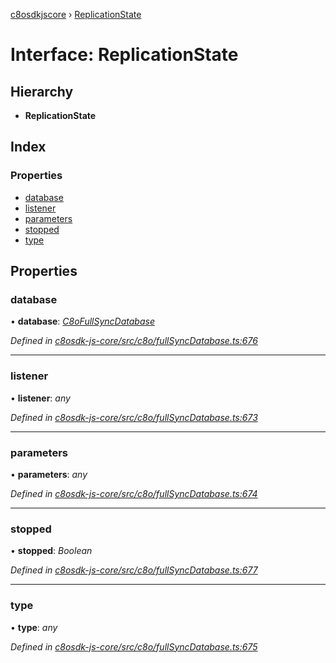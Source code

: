 [c8osdkjscore](../README.md) › [ReplicationState](replicationstate.md)

# Interface: ReplicationState

## Hierarchy

* **ReplicationState**

## Index

### Properties

* [database](replicationstate.md#database)
* [listener](replicationstate.md#listener)
* [parameters](replicationstate.md#parameters)
* [stopped](replicationstate.md#stopped)
* [type](replicationstate.md#type)

## Properties

###  database

• **database**: *[C8oFullSyncDatabase](../classes/c8ofullsyncdatabase.md)*

*Defined in [c8osdk-js-core/src/c8o/fullSyncDatabase.ts:676](https://github.com/convertigo/c8osdk-angular/blob/e9a73ab/src/c8o/fullSyncDatabase.ts#L676)*

___

###  listener

• **listener**: *any*

*Defined in [c8osdk-js-core/src/c8o/fullSyncDatabase.ts:673](https://github.com/convertigo/c8osdk-angular/blob/e9a73ab/src/c8o/fullSyncDatabase.ts#L673)*

___

###  parameters

• **parameters**: *any*

*Defined in [c8osdk-js-core/src/c8o/fullSyncDatabase.ts:674](https://github.com/convertigo/c8osdk-angular/blob/e9a73ab/src/c8o/fullSyncDatabase.ts#L674)*

___

###  stopped

• **stopped**: *Boolean*

*Defined in [c8osdk-js-core/src/c8o/fullSyncDatabase.ts:677](https://github.com/convertigo/c8osdk-angular/blob/e9a73ab/src/c8o/fullSyncDatabase.ts#L677)*

___

###  type

• **type**: *any*

*Defined in [c8osdk-js-core/src/c8o/fullSyncDatabase.ts:675](https://github.com/convertigo/c8osdk-angular/blob/e9a73ab/src/c8o/fullSyncDatabase.ts#L675)*
